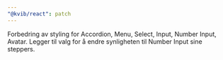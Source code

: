 ```yaml
---
"@kvib/react": patch
---
```


Forbedring av styling for Accordion, Menu, Select, Input, Number Input, Avatar. Legger til valg for å endre synligheten til Number Input sine steppers.
